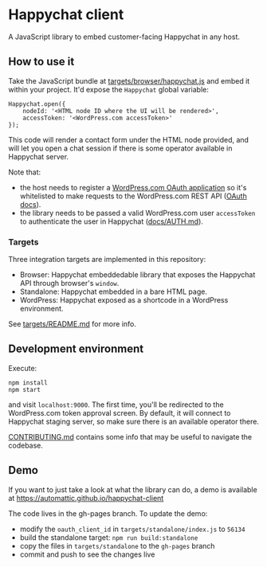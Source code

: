 # Happychat client

A JavaScript library to embed customer-facing Happychat in any host.

## How to use it

Take the JavaScript bundle at [targets/browser/happychat.js](./targets/browser/happychat.js) and embed it within your project. It'd expose the `Happychat` global variable:

	Happychat.open({
		nodeId: '<HTML node ID where the UI will be rendered>',
		accessToken: '<WordPress.com accessToken>'
	});

This code will render a contact form under the HTML node provided, and will let you open a chat session if there is some operator available in Happychat server.

Note that:

* the host needs to register a [WordPress.com OAuth application](http://developer.wordpress.com/apps/) so it's whitelisted to make requests to the WordPress.com REST API ([OAuth docs](https://developer.wordpress.com/docs/oauth2/)).
* the library needs to be passed a valid WordPress.com user `accessToken` to authenticate the user in Happychat ([docs/AUTH.md](./docs/AUTH.md)).

### Targets

Three integration targets are implemented in this repository:

- Browser: Happychat embeddedable library that exposes the Happychat API through browser's `window`.
- Standalone: Happychat embedded in a bare HTML page.
- WordPress: Happychat exposed as a shortcode in a WordPress environment.

See [targets/README.md](./targets/README.md) for more info.

## Development environment

Execute:

    npm install
    npm start

and visit `localhost:9000`. The first time, you'll be redirected to the WordPress.com token approval screen. By default, it will connect to Happychat staging server, so make sure there is an available operator there.

[CONTRIBUTING.md](./docs/CONTRIBUTING.md) contains some info that may be useful to navigate the codebase.

## Demo

If you want to just take a look at what the library can do, a demo is available at https://automattic.github.io/happychat-client

The code lives in the gh-pages branch. To update the demo:

* modify the `oauth_client_id` in `targets/standalone/index.js` to `56134`
* build the standalone target: `npm run build:standalone`
* copy the files in `targets/standalone` to the `gh-pages` branch
* commit and push to see the changes live
